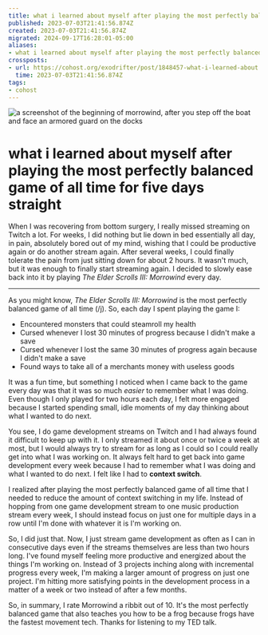 ```yaml
---
title: what i learned about myself after playing the most perfectly balanced game of all time for five days straight
published: 2023-07-03T21:41:56.874Z
created: 2023-07-03T21:41:56.874Z
migrated: 2024-09-17T16:28:01-05:00
aliases:
- what i learned about myself after playing the most perfectly balanced game of all time for five days straight
crossposts:
- url: https://cohost.org/exodrifter/post/1848457-what-i-learned-about
  time: 2023-07-03T21:41:56.874Z
tags:
- cohost
---
```


![a screenshot of the beginning of morrowind, after you step off the boat and face an armored guard on the docks](20230703214156-morrowind.png)

# what i learned about myself after playing the most perfectly balanced game of all time for five days straight

When I was recovering from bottom surgery, I really missed streaming on Twitch a lot. For weeks, I did nothing but lie down in bed essentially all day, in pain, absolutely bored out of my mind, wishing that I could be productive again or do another stream again. After several weeks, I could finally tolerate the pain from just sitting down for about 2 hours. It wasn't much, but it was enough to finally start streaming again. I decided to slowly ease back into it by playing _The Elder Scrolls III: Morrowind_ every day.

---

As you might know, _The Elder Scrolls III: Morrowind_ is the most perfectly balanced game of all time (/j). So, each day I spent playing the game I:
- Encountered monsters that could steamroll my health
- Cursed whenever I lost 30 minutes of progress because I didn't make a save
- Cursed whenever I lost the same 30 minutes of progress again because I didn't make a save
- Found ways to take all of a merchants money with useless goods

It was a fun time, but something I noticed when I came back to the game every day was that it was so much _easier_ to remember what I was doing. Even though I only played for two hours each day, I felt more engaged because I started spending small, idle moments of my day thinking about what I wanted to do next.

You see, I do game development streams on Twitch and I had always found it difficult to keep up with it. I only streamed it about once or twice a week at most, but I would always try to stream for as long as I could so I could really get into what I was working on. It always felt hard to get back into game development every week because I had to remember what I was doing and what I wanted to do next. I felt like I had to **context switch**.

I realized after playing the most perfectly balanced game of all time that I needed to reduce the amount of context switching in my life. Instead of hopping from one game development stream to one music production stream every week, I should instead focus on just one for multiple days in a row until I'm done with whatever it is I'm working on.

So, I did just that. Now, I just stream game development as often as I can in consecutive days even if the streams themselves are less than two hours long. I've found myself feeling more productive and energized about the things I'm working on. Instead of 3 projects inching along with incremental progress every week, I'm making a larger amount of progress on just one project. I'm hitting more satisfying points in the development process in a matter of a week or two instead of after a few months.

So, in summary, I rate Morrowind a ribbit out of 10. It's the most perfectly balanced game that also teaches you how to be a frog because frogs have the fastest movement tech. Thanks for listening to my TED talk.
